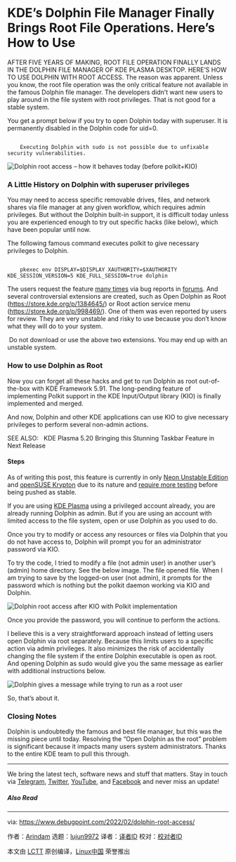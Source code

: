 [#]: subject: "KDE’s Dolphin File Manager Finally Brings Root File Operations. Here’s How to Use"
[#]: via: "https://www.debugpoint.com/2022/02/dolphin-root-access/"
[#]: author: "Arindam https://www.debugpoint.com/author/admin1/"
[#]: collector: "lujun9972"
[#]: translator: " "
[#]: reviewer: " "
[#]: publisher: " "
[#]: url: " "

KDE’s Dolphin File Manager Finally Brings Root File Operations. Here’s How to Use
======
AFTER FIVE YEARS OF MAKING, ROOT FILE OPERATION FINALLY LANDS IN THE
DOLPHIN FILE MANAGER OF KDE PLASMA DESKTOP. HERE’S HOW TO USE DOLPHIN
WITH ROOT ACCESS.
The reason was apparent. Unless you know, the root file operation was the only critical feature not available in the famous Dolphin file manager. The developers didn’t want new users to play around in the file system with root privileges. That is not good for a stable system. 

You get a prompt below if you try to open Dolphin today with superuser. It is permanently disabled in the Dolphin code for uid=0.

```

    Executing Dolphin with sudo is not possible due to unfixable security vulnerabilities.

```

![Dolphin root access – how it behaves today \(before polkit+KIO\)][1]

### A Little History on Dolphin with superuser privileges

You may need to access specific removable drives, files, and network shares via file manager at any given workflow, which requires admin privileges. But without the Dolphin built-in support, it is difficult today unless you are experienced enough to try out specific hacks (like below), which have been popular until now. 

The following famous command executes polkit to give necessary privileges to Dolphin.

```

    pkexec env DISPLAY=$DISPLAY XAUTHORITY=$XAUTHORITY KDE_SESSION_VERSION=5 KDE_FULL_SESSION=true dolphin

```

The users request the feature [many times][2] via bug reports in [forums][3]. And several controversial extensions are created, such as Open Dolphin as Root (<https://store.kde.org/p/1384645/>) or Root action service menu (<https://store.kde.org/p/998469/>). One of them was even reported by users for review. They are very unstable and risky to use because you don’t know what they will do to your system.

 Do not download or use the above two extensions. You may end up with an unstable system.

### How to use Dolphin as Root

Now you can forget all these hacks and get to run Dolphin as root out-of-the-box with KDE Framework 5.91. The long-pending feature of implementing Polkit support in the KDE Input/Output library (KIO) is finally implemented and merged. 

And now, Dolphin and other KDE applications can use KIO to give necessary privileges to perform several non-admin actions. 

[][4]

SEE ALSO:   KDE Plasma 5.20 Bringing this Stunning Taskbar Feature in Next Release

#### Steps

As of writing this post, this feature is currently in only [Neon Unstable Edition][5] and [openSUSE Krypton][6] due to its nature and [require more testing][7] before being pushed as stable.

If you are using [KDE Plasma][8] using a privileged account already, you are already running Dolphin as admin. But if you are using an account with limited access to the file system, open or use Dolphin as you used to do.

Once you try to modify or access any resources or files via Dolphin that you do not have access to, Dolphin will prompt you for an administrator password via KIO.

To try the code, I tried to modify a file (not admin user) in another user’s (admin) home directory. See the below image. The file opened file. When I am trying to save by the logged-on user (not admin), it prompts for the password which is nothing but the polkit daemon working via KIO and Dolphin.

![Dolphin root access after KIO with Polkit implementation][9]

Once you provide the password, you will continue to perform the actions.

I believe this is a very straightforward approach instead of letting users open Dolphin via root separately. Because this limits users to a specific action via admin privileges. It also minimizes the risk of accidentally changing the file system if the entire Dolphin executable is open as root. And opening Dolphin as sudo would give you the same message as earlier with additional instructions below.

![Dolphin gives a message while trying to run as a root user][10]

So, that’s about it.

### Closing Notes

Dolphin is undoubtedly the famous and best file manager, but this was the missing piece until today. Resolving the “Open Dolphin as the root” problem is significant because it impacts many users system administrators. Thanks to the entire KDE team to pull this through.

* * *

We bring the latest tech, software news and stuff that matters. Stay in touch via [Telegram][11], [Twitter][12], [YouTube][13], and [Facebook][14] and never miss an update!

##### Also Read

--------------------------------------------------------------------------------

via: https://www.debugpoint.com/2022/02/dolphin-root-access/

作者：[Arindam][a]
选题：[lujun9972][b]
译者：[译者ID](https://github.com/译者ID)
校对：[校对者ID](https://github.com/校对者ID)

本文由 [LCTT](https://github.com/LCTT/TranslateProject) 原创编译，[Linux中国](https://linux.cn/) 荣誉推出

[a]: https://www.debugpoint.com/author/admin1/
[b]: https://github.com/lujun9972
[1]: https://www.debugpoint.com/wp-content/uploads/2022/02/Dolphin-root-access-how-it-behaves-today-before-polkitKIO.jpg
[2]: https://forum.kde.org/viewtopic.php?f=224&t=160993
[3]: https://askubuntu.com/questions/990611/how-to-run-dolphin-as-root
[4]: https://www.debugpoint.com/2020/06/kde-plasma-5-20-new-taskbar/
[5]: https://neon.kde.org/download
[6]: http://download.opensuse.org/repositories/KDE:/Medias/images/iso/
[7]: https://invent.kde.org/frameworks/kio/-/merge_requests/143
[8]: https://www.debugpoint.com/tag/kde-plasma
[9]: https://www.debugpoint.com/wp-content/uploads/2022/02/Dolphin-root-access-after-KIO-with-Polkit-implementation.jpg
[10]: https://www.debugpoint.com/wp-content/uploads/2022/02/Dolphin-gives-a-message-while-trying-to-run-as-root-user.jpg
[11]: https://t.me/debugpoint
[12]: https://twitter.com/DebugPoint
[13]: https://www.youtube.com/c/debugpoint?sub_confirmation=1
[14]: https://facebook.com/DebugPoint
